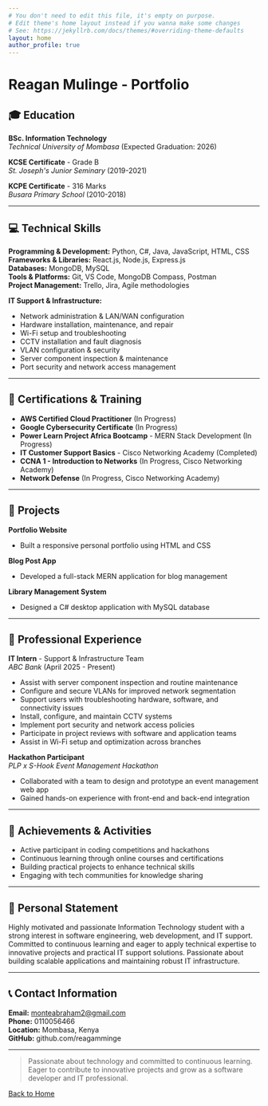 ```yaml
---
# You don't need to edit this file, it's empty on purpose.
# Edit theme's home layout instead if you wanna make some changes
# See: https://jekyllrb.com/docs/themes/#overriding-theme-defaults
layout: home
author_profile: true
---
```



# Reagan Mulinge - Portfolio

## 🎓 Education

**BSc. Information Technology**  
*Technical University of Mombasa* (Expected Graduation: 2026)

**KCSE Certificate** - Grade B  
*St. Joseph's Junior Seminary* (2019-2021)

**KCPE Certificate** - 316 Marks  
*Busara Primary School* (2010-2018)

---

## 💻 Technical Skills

**Programming & Development:** Python, C#, Java, JavaScript, HTML, CSS  
**Frameworks & Libraries:** React.js, Node.js, Express.js  
**Databases:** MongoDB, MySQL  
**Tools & Platforms:** Git, VS Code, MongoDB Compass, Postman  
**Project Management:** Trello, Jira, Agile methodologies  

**IT Support & Infrastructure:**
- Network administration & LAN/WAN configuration
- Hardware installation, maintenance, and repair
- Wi-Fi setup and troubleshooting
- CCTV installation and fault diagnosis
- VLAN configuration & security
- Server component inspection & maintenance
- Port security and network access management

---

## 📜 Certifications & Training

- **AWS Certified Cloud Practitioner** (In Progress)
- **Google Cybersecurity Certificate** (In Progress)
- **Power Learn Project Africa Bootcamp** - MERN Stack Development (In Progress)
- **IT Customer Support Basics** - Cisco Networking Academy (Completed)
- **CCNA 1 - Introduction to Networks** (In Progress, Cisco Networking Academy)
- **Network Defense** (In Progress, Cisco Networking Academy)

---

## 🚀 Projects

**Portfolio Website**  
- Built a responsive personal portfolio using HTML and CSS

**Blog Post App**  
- Developed a full-stack MERN application for blog management

**Library Management System**  
- Designed a C# desktop application with MySQL database

---

## 💼 Professional Experience

**IT Intern** - Support & Infrastructure Team  
*ABC Bank* (April 2025 - Present)

- Assist with server component inspection and routine maintenance
- Configure and secure VLANs for improved network segmentation
- Support users with troubleshooting hardware, software, and connectivity issues
- Install, configure, and maintain CCTV systems
- Implement port security and network access policies
- Participate in project reviews with software and application teams
- Assist in Wi-Fi setup and optimization across branches

**Hackathon Participant**  
*PLP x S-Hook Event Management Hackathon*

- Collaborated with a team to design and prototype an event management web app
- Gained hands-on experience with front-end and back-end integration

---

## 🌟 Achievements & Activities

- Active participant in coding competitions and hackathons
- Continuous learning through online courses and certifications
- Building practical projects to enhance technical skills
- Engaging with tech communities for knowledge sharing

---

## 🎯 Personal Statement

Highly motivated and passionate Information Technology student with a strong interest in software engineering, web development, and IT support. Committed to continuous learning and eager to apply technical expertise to innovative projects and practical IT support solutions. Passionate about building scalable applications and maintaining robust IT infrastructure.

---

## 📞 Contact Information

**Email:** monteabraham2@gmail.com  
**Phone:** 0110056466  
**Location:** Mombasa, Kenya  
**GitHub:** github.com/reagamminge  

---

> Passionate about technology and committed to continuous learning. Eager to contribute to innovative projects and grow as a software developer and IT professional.

[Back to Home](/)
